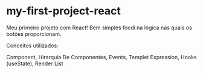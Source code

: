 # my-first-project-react
Meu primeiro projeto com React! Bem simples focdi na lógica nas quais os botões proporcionam. 

Conceitos utilizados: 

  Component,
  Hirarquia De Componentes,
  Events,
  Templet Expression,
  Hooks (useState),
  Render List
